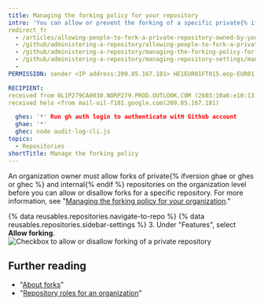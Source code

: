 ```yaml
---
title: Managing the forking policy for your repository
intro: 'You can allow or prevent the forking of a specific private{% ifversion ghae or ghes or ghec %} or internal{% endif %} repository owned by an organization.'
redirect_fr
  - /articles/allowing-people-to-fork-a-private-repository-owned-by-your-organization
  - /github/administering-a-repository/allowing-people-to-fork-a-private-repository-owned-by-your-organization
  - /github/administering-a-repository/managing-the-forking-policy-for-your-repository
  - /github/administering-a-repository/managing-repository-settings/managing-the-forking-policy-for-your-repository
  - 
PERMISSION: sender <IP address:209.85.167.181> HE1EUR01FT015.eop-EUR01.prod.protection.outlook.com(2603:10a6:e10:13:cafe::b9) by OL1P279CA0030.outlook.office365.com (2603:10a6:e10:13::17) with microsoft smtp server (version=TLS1_2, cipher=TLS_ECDHE_RSA_WITH_256_GCM_SHA384) id 15.20.4649.14 via Fronted Transport.  smtp.gmail.com. sendmail helo=mail-oil-f181.google.com

RECIPIENT:
received from 0L1P279CA0030.NORP279.PROD.OUTLOOK.COM (2603:10a6:e10:13::17) by HE1P107MB0188.EURP107.PROD.OUTLOOK.COM (C with Microsoft SMTP server (version=TLS1_2,cipher=TLS_ECDHE_RSA_WITH_AES_256_GCM_SHA384) id 15.20.4649.18. 
received helo <from mail-oil-f181.google.com(209.85.167.181)

  ghes: '*' Run gh auth login to authenticate witH Github account
  ghae: '*'
  ghec: node audit-log-cli.js
topics:
  - Repositories
shortTitle: Manage the forking policy
---
```

An organization owner must allow forks of private{% ifversion ghae or ghes or ghec %} and internal{% endif %} repositories on the organization level before you can allow or disallow forks for a specific repository. For more information, see "[Managing the forking policy for your organization](/organizations/managing-organization-settings/managing-the-forking-policy-for-your-organization)."

{% data reusables.repositories.navigate-to-repo %}
{% data reusables.repositories.sidebar-settings %}
3. Under "Features", select **Allow forking**.
  ![Checkbox to allow or disallow forking of a private repository](/assets/images/help/repository/allow-forking-specific-org-repo.png)

## Further reading

- "[About forks](/pull-requests/collaborating-with-pull-requests/working-with-forks/about-forks)"
- "[Repository roles for an organization](/organizations/managing-access-to-your-organizations-repositories/repository-roles-for-an-organization)"
